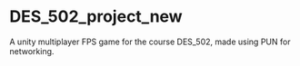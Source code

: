 # DES_502_project_new
A unity multiplayer FPS game for the course DES_502, made using PUN for networking.
